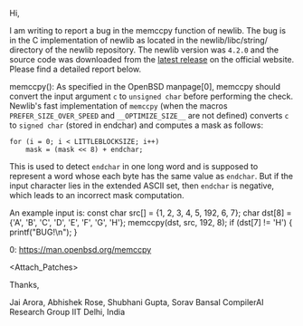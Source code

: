 Hi,

I am writing to report a bug in the memccpy function of newlib.
The bug is in the C implementation of newlib as located in the newlib/libc/string/ directory of the newlib repository. The newlib version was `4.2.0` and the source code was downloaded from the [latest release](https://sourceware.org/pub/newlib/newlib-4.2.0.20211231.tar.gz) on the official website.
Please find a detailed report below.

memccpy():
As specified in the OpenBSD manpage[0], memccpy should convert the input argument `c` to `unsigned char` before performing the check. Newlib's fast implementation of `memccpy` (when the macros `PREFER_SIZE_OVER_SPEED` and `__OPTIMIZE_SIZE__` are not defined) converts `c` to `signed char` (stored in endchar) and computes a mask as follows:
```
for (i = 0; i < LITTLEBLOCKSIZE; i++)
    mask = (mask << 8) + endchar;
```
This is used to detect `endchar` in one long word and is supposed to represent a word whose each byte has the same value as `endchar`. But if the input character lies in the extended ASCII set, then `endchar` is negative, which leads to an incorrect mask computation.

An example input is:
    const char src[] = {1, 2, 3, 4, 5, 192, 6, 7};
    char dst[8] = {'A', 'B', 'C', 'D', 'E', 'F', 'G', 'H'};
    memccpy(dst, src, 192, 8);
    if (dst[7] != 'H') {
        printf("BUG!\n");
    }

0: https://man.openbsd.org/memccpy

<Attach_Patches>

Thanks,

Jai Arora, Abhishek Rose, Shubhani Gupta, Sorav Bansal
CompilerAI Research Group
IIT Delhi, India